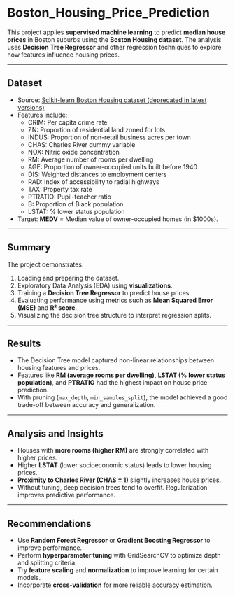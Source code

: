 # Boston_Housing_Price_Prediction
This project applies **supervised machine learning** to predict **median house prices** in Boston suburbs using the **Boston Housing dataset**. The analysis uses **Decision Tree Regressor** and other regression techniques to explore how features influence housing prices.  

---

## Dataset  
- Source: [Scikit-learn Boston Housing dataset (deprecated in latest versions)](https://scikit-learn.org/stable/datasets/toy_dataset.html#boston-house-prices-dataset)  
- Features include:  
  - CRIM: Per capita crime rate  
  - ZN: Proportion of residential land zoned for lots  
  - INDUS: Proportion of non-retail business acres per town  
  - CHAS: Charles River dummy variable  
  - NOX: Nitric oxide concentration  
  - RM: Average number of rooms per dwelling  
  - AGE: Proportion of owner-occupied units built before 1940  
  - DIS: Weighted distances to employment centers  
  - RAD: Index of accessibility to radial highways  
  - TAX: Property tax rate  
  - PTRATIO: Pupil-teacher ratio  
  - B: Proportion of Black population  
  - LSTAT: % lower status population  
- Target: **MEDV** = Median value of owner-occupied homes (in $1000s).  

---

## Summary  
The project demonstrates:  
1. Loading and preparing the dataset.  
2. Exploratory Data Analysis (EDA) using **visualizations**.  
3. Training a **Decision Tree Regressor** to predict house prices.  
4. Evaluating performance using metrics such as **Mean Squared Error (MSE)** and **R² score**.  
5. Visualizing the decision tree structure to interpret regression splits.  

---

##  Results  
- The Decision Tree model captured non-linear relationships between housing features and prices.  
- Features like **RM (average rooms per dwelling)**, **LSTAT (% lower status population)**, and **PTRATIO** had the highest impact on house price prediction.  
- With pruning (`max_depth`, `min_samples_split`), the model achieved a good trade-off between accuracy and generalization.  

---

## Analysis and Insights  
- Houses with **more rooms (higher RM)** are strongly correlated with higher prices.  
- Higher **LSTAT** (lower socioeconomic status) leads to lower housing prices.  
- **Proximity to Charles River (CHAS = 1)** slightly increases house prices.  
- Without tuning, deep decision trees tend to overfit. Regularization improves predictive performance.  

---

## Recommendations  
- Use **Random Forest Regressor** or **Gradient Boosting Regressor** to improve performance.  
- Perform **hyperparameter tuning** with GridSearchCV to optimize depth and splitting criteria.  
- Try **feature scaling** and **normalization** to improve learning for certain models.  
- Incorporate **cross-validation** for more reliable accuracy estimation.  
